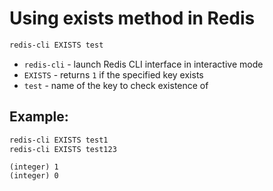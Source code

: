 # Using exists method in Redis

```bash
redis-cli EXISTS test
```

- `redis-cli` - launch Redis CLI interface in interactive mode
- `EXISTS` - returns `1` if the specified key exists
- `test` - name of the key to check existence of

## Example: 
```bash
redis-cli EXISTS test1
redis-cli EXISTS test123
```
```
(integer) 1
(integer) 0
```

